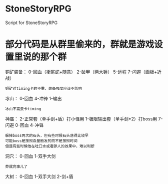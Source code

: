 # StoneStoryRPG
Script for StoneStoryRPG

# 部分代码是从群里偷来的，群就是游戏设置里说的那个群

铜矿装备：
    0-回血（衔尾蛇+随意）
    2-破甲（两大锤）
    5-远程
    7-闪避（画板+近战）

    铜矿对timing卡的不重，装备强度应该不影响

冰山：
    0-回血
    4-冲锋
    1-输出

    冰山不需要卡timing

神庙：
    2-正常套（单手剑+盾）打小怪用
    1-极限输出套（单手剑*2）打boss用
    7-闪避
    0-回血
    4-冲锋

    躲掉boss两次的石头，但有些时候石头落得比较早
    可能boss是按照血量触发的而不是按照时间
    但是有些时候他在吐口水或者舔人的效果中，难以判断

洞穴：
    0-回血
    1-双手大剑

    莽就完事儿了

大树：
    0-回血
    1-双手大剑
    2-剑+盾



